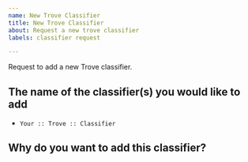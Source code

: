 ```yaml
---
name: New Trove Classifier
title: New Trove Classifier
about: Request a new trove classifier
labels: classifier request

---
```


Request to add a new Trove classifier.

## The name of the classifier(s) you would like to add

<!-- Replace the following with the name of your classifier -->
* `Your :: Trove :: Classifier`

## Why do you want to add this classifier?
<!--
    Include a brief explanation to justify your request.
    Why do the current classifiers not meet your need?
    How many projects do you expect to use this new classifier?
    If you are requesting multiple classifiers, why do you need more than one?
-->
